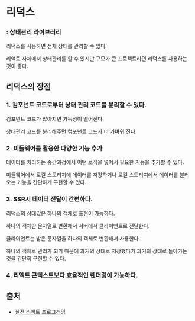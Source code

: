 # 리덕스
### : 상태관리 라이브러리

리덕스를 사용하면 전체 상태를 관리할 수 있다.

리액트 자체에서 상태관리를 할 수 있지만 규모가 큰 프로젝트라면 리덕스를 사용하는 것이 좋다.

## 리덕스의 장점
### 1. 컴포넌트 코드로부터 상태 관리 코드를 분리할 수 있다.
컴포넌트 코드가 많아지면 가독성이 떨어진다.

상태관리 코드를 분리해주면 컴포넌트 코드가 더 가벼워 진다.

### 2. 미들웨어를 활용한 다양한 기능 추가
데이터를 처리하는 중간과정에서 어떤 로직을 넣어서 필요한 기능을 추가할 수 있다.

미들웨어에서 로컬 스토리지에 데이터를 저장하거나 로컬 스토리지에서 데이터를 불러오는 기능을 간단하게 구현할 수 있다.

### 3. SSR시 데이터 전달이 간편하다.
리덕스의 상태값은 하나의 객체로 표현이 가능하다.

하나의 객체만 문자열로 변환해서 서버에서 클라이언트로 전달한다.

클라이언트는 받은 문자열을 하나의 객체로 변환해서 사용한다.

하나의 객체로 관리가 되기 때문에 과거의 상태로 저장했다가 과거의 상태로 돌아가는 것을 간단히 구현할 수 있다.

### 4. 리액트 콘텍스트보다 효율적인 렌더링이 가능하다.

## 출처

- [실전 리액트 프로그래밍](https://www.inflearn.com/course/%EC%8B%A4%EC%A0%84-%EB%A6%AC%EC%95%A1%ED%8A%B8-%ED%94%84%EB%A1%9C%EA%B7%B8%EB%9E%98%EB%B0%8D/dashboard)

